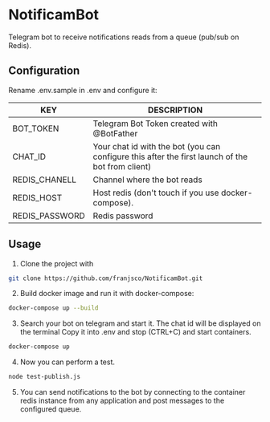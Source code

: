 # NotificamBot

Telegram bot to receive notifications reads from a queue (pub/sub on Redis).

## Configuration

Rename .env.sample in .env and configure it:


| KEY |DESCRIPTION |
|-- | --|
| BOT_TOKEN | Telegram Bot Token created with @BotFather |
| CHAT_ID | Your chat id with the bot (you can configure this after the first launch of the bot from client) |
| REDIS_CHANELL | Channel where the bot reads|
| REDIS_HOST | Host redis (don't touch if you use docker-compose).
| REDIS_PASSWORD| Redis password |



## Usage

1. Clone the project with 
```sh
git clone https://github.com/franjsco/NotificamBot.git
```

2. Build docker image and run it with docker-compose:
```sh
docker-compose up --build
```


3. Search your bot on telegram and start it. The chat id will be displayed on the terminal
Copy it into .env and stop (CTRL+C) and start containers.

```sh
docker-compose up
```

4. Now you can perform a test.
```sh
node test-publish.js
```

5. You can send notifications to the bot by connecting to the container redis instance from any application and post messages to the configured queue.
